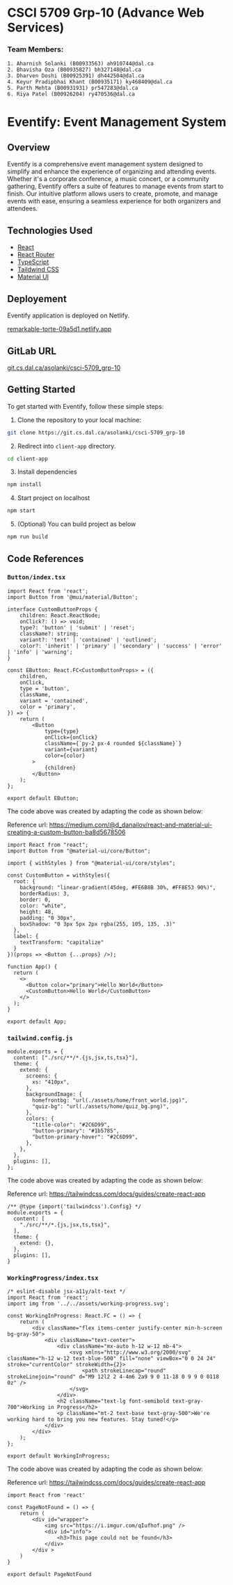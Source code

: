 # CSCI 5709 Grp-10 (Advance Web Services)

### Team Members:

    1. Aharnish Solanki (B00933563) ah910744@dal.ca
    2. Bhavisha Oza (B00935827) bh327148@dal.ca
    3. Dharven Doshi (B00925391) dh442504@dal.ca
    4. Keyur Pradipbhai Khant (B00935171) ky468409@dal.ca
    5. Parth Mehta (B00931931) pr547283@dal.ca
    6. Riya Patel (B00926204) ry470536@dal.ca

# Eventify: Event Management System

## Overview

Eventify is a comprehensive event management system designed to simplify and enhance the experience of organizing and attending events. Whether it's a corporate conference, a music concert, or a community gathering, Eventify offers a suite of features to manage events from start to finish. Our intuitive platform allows users to create, promote, and manage events with ease, ensuring a seamless experience for both organizers and attendees.

## Technologies Used

- [React](https://legacy.reactjs.org/docs/getting-started.html/)
- [React Router](https://reactrouter.com/)
- [TypeScript](https://www.typescriptlang.org/docs/)
- [Taildwind CSS](https://tailwindcss.com/)
- [Material UI](https://material-ui.com/)

## Deployement

Eventify application is deployed on Netlify.

[remarkable-torte-09a5d1.netlify.app](https://remarkable-torte-09a5d1.netlify.app/)

## GitLab URL

[git.cs.dal.ca/asolanki/csci-5709_grp-10](https://git.cs.dal.ca/asolanki/csci-5709_grp-10)

## Getting Started

To get started with Eventify, follow these simple steps:

1. Clone the repository to your local machine:

```bash
git clone https://git.cs.dal.ca/asolanki/csci-5709_grp-10
```

2. Redirect into `client-app` directory.

```bash
cd client-app
```

3.  Install dependencies

```bash
npm install
```

4. Start project on localhost

```bash
npm start
```

5. (Optional) You can build project as below

```bash
npm run build
```

## Code References

### `Button/index.tsx`

```
import React from 'react';
import Button from '@mui/material/Button';

interface CustomButtonProps {
    children: React.ReactNode;
    onClick?: () => void;
    type?: 'button' | 'submit' | 'reset';
    className?: string;
    variant?: 'text' | 'contained' | 'outlined';
    color?: 'inherit' | 'primary' | 'secondary' | 'success' | 'error' | 'info' | 'warning';
}

const EButton: React.FC<CustomButtonProps> = ({
    children,
    onClick,
    type = 'button',
    className,
    variant = 'contained',
    color = 'primary',
}) => {
    return (
        <Button
            type={type}
            onClick={onClick}
            className={`py-2 px-4 rounded ${className}`}
            variant={variant}
            color={color}
        >
            {children}
        </Button>
    );
};

export default EButton;
```

The code above was created by adapting the code as shown below:

Reference url: https://medium.com/@d_danailov/react-and-material-ui-creating-a-custom-button-ba8d5678506

```
import React from "react";
import Button from "@material-ui/core/Button";

import { withStyles } from "@material-ui/core/styles";

const CustomButton = withStyles({
  root: {
    background: "linear-gradient(45deg, #FE6B8B 30%, #FF8E53 90%)",
    borderRadius: 3,
    border: 0,
    color: "white",
    height: 48,
    padding: "0 30px",
    boxShadow: "0 3px 5px 2px rgba(255, 105, 135, .3)"
  },
  label: {
    textTransform: "capitalize"
  }
})(props => <Button {...props} />);

function App() {
  return (
    <>
      <Button color="primary">Hello World</Button>
      <CustomButton>Hello World</CustomButton>
    </>
  );
}

export default App;
```

### `tailwind.config.js`

```
module.exports = {
  content: ["./src/**/*.{js,jsx,ts,tsx}"],
  theme: {
    extend: {
      screens: {
        xs: "410px",
      },
      backgroundImage: {
        homefrontbg: "url(./assets/home/front_world.jpg)",
        "quiz-bg": "url(./assets/home/quiz_bg.png)",
      },
      colors: {
        "title-color": "#2C6D99",
        "button-primary": "#1b5785",
        "button-primary-hover": "#2C6D99",
      },
    },
  },
  plugins: [],
};
```

The code above was created by adapting the code as shown below:

Reference url: https://tailwindcss.com/docs/guides/create-react-app

```
/** @type {import('tailwindcss').Config} */
module.exports = {
  content: [
    "./src/**/*.{js,jsx,ts,tsx}",
  ],
  theme: {
    extend: {},
  },
  plugins: [],
}
```

### `WorkingProgress/index.tsx`

```
/* eslint-disable jsx-a11y/alt-text */
import React from 'react';
import img from '../../assets/working-progress.svg';

const WorkingInProgress: React.FC = () => {
    return (
        <div className="flex items-center justify-center min-h-screen bg-gray-50">
            <div className="text-center">
                <div className="mx-auto h-12 w-12 mb-4">
                    <svg xmlns="http://www.w3.org/2000/svg" className="h-12 w-12 text-blue-500" fill="none" viewBox="0 0 24 24" stroke="currentColor" strokeWidth={2}>
                        <path strokeLinecap="round" strokeLinejoin="round" d="M9 12l2 2 4-4m6 2a9 9 0 11-18 0 9 9 0 0118 0z" />
                    </svg>
                </div>
                <h2 className="text-lg font-semibold text-gray-700">Working in Progress</h2>
                <p className="mt-2 text-base text-gray-500">We're working hard to bring you new features. Stay tuned!</p>
            </div>
        </div>
    );
};

export default WorkingInProgress;
```

The code above was created by adapting the code as shown below:

Reference url: https://tailwindcss.com/docs/guides/create-react-app

```
import React from 'react'

const PageNotFound = () => {
    return (
        <div id="wrapper">
            <img src="https://i.imgur.com/qIufhof.png" />
            <div id="info">
                <h3>This page could not be found</h3>
            </div>
        </div >
    )
}

export default PageNotFound
```